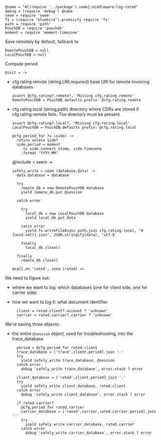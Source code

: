     @name = "#{(require '../package').name}:middleware:log-rated"
    debug = (require 'debug') @name
    seem = require 'seem'
    fs = (require 'bluebird').promisify require 'fs'
    path = require 'path'
    PouchDB = require 'pouchdb'
    moment = require 'moment-timezone'

Save remotely by default, fallback to

    RemotePouchDB = null
    LocalPouchDB = null

Compute period

    @init = ->

* cfg.rating.remote (string,URI,required) base URI for remote invoicing databases

      assert @cfg.rating?.remote?, 'Missing cfg.rating.remote'
      RemotePouchDB = PouchDB.defaults prefix: @cfg.rating.remote

* cfg.rating.local (string,path) directory where CDRs are stored if cfg.rating.remote fails. The directory must be present.

      assert @cfg.rating?.local?, 'Missing cfg.rating.local'
      LocalPouchDB = PouchDB.defaults prefix: @cfg.rating.local

      @cfg.period_for ?= (side) ->
        return unless side?
        side.period = moment
          .tz side.connect_stamp, side.timezone
          .format 'YYYY-MM'

    @include = seem ->

      safely_write = seem (database,data) ->
        data.database = database

        try
          remote_db = new RemotePouchDB database
          yield remote_db.put @session

        catch error

          try
            local_db = new LocalPouchDB database
            yield local_db.put data

          catch error
            yield fs.writeFileAsync path.join cfg.rating.local, "#{uuid.v4()}.json", JSON.stringify(data), 'utf-8'

          finally
            local_db.close()

        finally
          remote_db.close()

      @call.on 'rated', seem (rated) =>

We need to figure out:
- where we want to log: which databases (one for client side, one for carrier side)
- how we want to log it: what document identifier

        client = rated.client?.account ? 'unknown'
        carrier = rated.carrier?.carrier ? 'unknown'

We're saving three objects:
- the entire `@session` object, used for troubleshooting, into the trace_database

        period = @cfg.period_for rated.client
        trace_database = ['trace',client,period].join '-'
        try
          yield safely_write trace_database, @session
        catch error
          debug 'safely_write trace_database', error.stack ? error

        client_database = ['rated',client,period].join '-'
        try
          yield safely_write client_database, rated.client
        catch error
          debug 'safely_write client_database', error.stack ? error

        if rated.carrier?
          @cfg.period_for rated.carrier
          carrier_database = ['rated',carrier,rated.carrier.period].join '-'
          try
            yield safely_write carrier_database, rated.carrier
          catch error
            debug 'safely_write carrier_database', error.stack ? error
